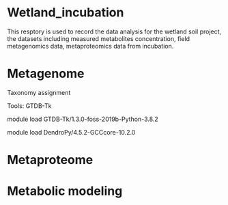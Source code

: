 # Wetland_incubation
This resptory is used to record the data analysis for the wetland soil project, the datasets including measured metabolites concentration, field metagenomics data, metaproteomics data from incubation.

# Metagenome

Taxonomy assignment

  Tools: GTDB-Tk
  
  module load GTDB-Tk/1.3.0-foss-2019b-Python-3.8.2
  
  module load DendroPy/4.5.2-GCCcore-10.2.0


# Metaproteome

# Metabolic modeling
